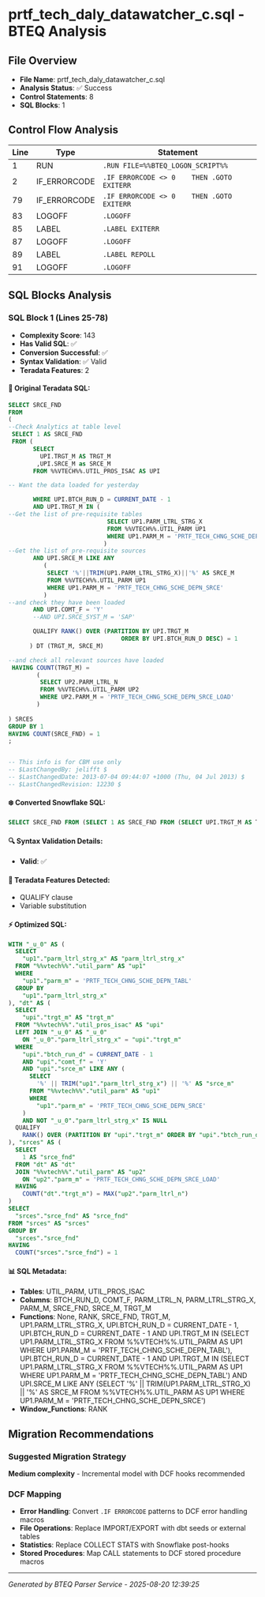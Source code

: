 # prtf_tech_daly_datawatcher_c.sql - BTEQ Analysis

## File Overview
- **File Name**: prtf_tech_daly_datawatcher_c.sql
- **Analysis Status**: ✅ Success
- **Control Statements**: 8
- **SQL Blocks**: 1

## Control Flow Analysis

| Line | Type | Statement |
|------|------|-----------|
| 1 | RUN | `.RUN FILE=%%BTEQ_LOGON_SCRIPT%%` |
| 2 | IF_ERRORCODE | `.IF ERRORCODE <> 0    THEN .GOTO EXITERR` |
| 79 | IF_ERRORCODE | `.IF ERRORCODE <> 0    THEN .GOTO EXITERR` |
| 83 | LOGOFF | `.LOGOFF` |
| 85 | LABEL | `.LABEL EXITERR` |
| 87 | LOGOFF | `.LOGOFF` |
| 89 | LABEL | `.LABEL REPOLL` |
| 91 | LOGOFF | `.LOGOFF` |

## SQL Blocks Analysis

### SQL Block 1 (Lines 25-78)
- **Complexity Score**: 143
- **Has Valid SQL**: ✅
- **Conversion Successful**: ✅
- **Syntax Validation**: ✅ Valid
- **Teradata Features**: 2

#### 📝 Original Teradata SQL:
```sql
SELECT SRCE_FND
FROM
(
--Check Analytics at table level
 SELECT 1 AS SRCE_FND
 FROM (
       SELECT 
         UPI.TRGT_M AS TRGT_M
        ,UPI.SRCE_M as SRCE_M
       FROM %%VTECH%%.UTIL_PROS_ISAC AS UPI

-- Want the data loaded for yesterday

       WHERE UPI.BTCH_RUN_D = CURRENT_DATE - 1
       AND UPI.TRGT_M IN (
--Get the list of pre-requisite tables 
                            SELECT UP1.PARM_LTRL_STRG_X
                            FROM %%VTECH%%.UTIL_PARM UP1
                            WHERE UP1.PARM_M = 'PRTF_TECH_CHNG_SCHE_DEPN_TABL'
                           )
--Get the list of pre-requisite sources
       AND UPI.SRCE_M LIKE ANY
          (
           SELECT '%'||TRIM(UP1.PARM_LTRL_STRG_X)||'%' AS SRCE_M
           FROM %%VTECH%%.UTIL_PARM UP1
           WHERE UP1.PARM_M = 'PRTF_TECH_CHNG_SCHE_DEPN_SRCE'
          )
--and check they have been loaded
       AND UPI.COMT_F = 'Y'
       --AND UPI.SRCE_SYST_M = 'SAP'

       QUALIFY RANK() OVER (PARTITION BY UPI.TRGT_M
                                ORDER BY UPI.BTCH_RUN_D DESC) = 1
      ) DT (TRGT_M, SRCE_M)

--and check all relevant sources have loaded
 HAVING COUNT(TRGT_M) =
        (
         SELECT UP2.PARM_LTRL_N
         FROM %%VTECH%%.UTIL_PARM UP2
         WHERE UP2.PARM_M = 'PRTF_TECH_CHNG_SCHE_DEPN_SRCE_LOAD'
        )
       
) SRCES
GROUP BY 1
HAVING COUNT(SRCE_FND) = 1    
;


-- This info is for CBM use only
-- $LastChangedBy: jelifft $
-- $LastChangedDate: 2013-07-04 09:44:07 +1000 (Thu, 04 Jul 2013) $
-- $LastChangedRevision: 12230 $
```

#### ❄️ Converted Snowflake SQL:
```sql
SELECT SRCE_FND FROM (SELECT 1 AS SRCE_FND FROM (SELECT UPI.TRGT_M AS TRGT_M, UPI.SRCE_M AS SRCE_M FROM %%VTECH%%.UTIL_PROS_ISAC AS UPI WHERE UPI.BTCH_RUN_D = CURRENT_DATE - 1 AND UPI.TRGT_M IN (SELECT UP1.PARM_LTRL_STRG_X FROM %%VTECH%%.UTIL_PARM AS UP1 WHERE UP1.PARM_M = 'PRTF_TECH_CHNG_SCHE_DEPN_TABL') AND UPI.SRCE_M LIKE ANY (SELECT '%' || TRIM(UP1.PARM_LTRL_STRG_X) || '%' AS SRCE_M FROM %%VTECH%%.UTIL_PARM AS UP1 WHERE UP1.PARM_M = 'PRTF_TECH_CHNG_SCHE_DEPN_SRCE') AND UPI.COMT_F = 'Y' QUALIFY RANK() OVER (PARTITION BY UPI.TRGT_M ORDER BY UPI.BTCH_RUN_D DESC NULLS LAST) = 1) AS DT(TRGT_M, SRCE_M) HAVING COUNT(TRGT_M) = (SELECT UP2.PARM_LTRL_N FROM %%VTECH%%.UTIL_PARM AS UP2 WHERE UP2.PARM_M = 'PRTF_TECH_CHNG_SCHE_DEPN_SRCE_LOAD')) AS SRCES GROUP BY 1 HAVING COUNT(SRCE_FND) = 1
```

#### 🔍 Syntax Validation Details:
- **Valid**: ✅

#### 🎯 Teradata Features Detected:
- QUALIFY clause
- Variable substitution

#### ⚡ Optimized SQL:
```sql
WITH "_u_0" AS (
  SELECT
    "up1"."parm_ltrl_strg_x" AS "parm_ltrl_strg_x"
  FROM "%%vtech%%"."util_parm" AS "up1"
  WHERE
    "up1"."parm_m" = 'PRTF_TECH_CHNG_SCHE_DEPN_TABL'
  GROUP BY
    "up1"."parm_ltrl_strg_x"
), "dt" AS (
  SELECT
    "upi"."trgt_m" AS "trgt_m"
  FROM "%%vtech%%"."util_pros_isac" AS "upi"
  LEFT JOIN "_u_0" AS "_u_0"
    ON "_u_0"."parm_ltrl_strg_x" = "upi"."trgt_m"
  WHERE
    "upi"."btch_run_d" = CURRENT_DATE - 1
    AND "upi"."comt_f" = 'Y'
    AND "upi"."srce_m" LIKE ANY (
      SELECT
        '%' || TRIM("up1"."parm_ltrl_strg_x") || '%' AS "srce_m"
      FROM "%%vtech%%"."util_parm" AS "up1"
      WHERE
        "up1"."parm_m" = 'PRTF_TECH_CHNG_SCHE_DEPN_SRCE'
    )
    AND NOT "_u_0"."parm_ltrl_strg_x" IS NULL
  QUALIFY
    RANK() OVER (PARTITION BY "upi"."trgt_m" ORDER BY "upi"."btch_run_d" DESC NULLS LAST) = 1
), "srces" AS (
  SELECT
    1 AS "srce_fnd"
  FROM "dt" AS "dt"
  JOIN "%%vtech%%"."util_parm" AS "up2"
    ON "up2"."parm_m" = 'PRTF_TECH_CHNG_SCHE_DEPN_SRCE_LOAD'
  HAVING
    COUNT("dt"."trgt_m") = MAX("up2"."parm_ltrl_n")
)
SELECT
  "srces"."srce_fnd" AS "srce_fnd"
FROM "srces" AS "srces"
GROUP BY
  "srces"."srce_fnd"
HAVING
  COUNT("srces"."srce_fnd") = 1
```

#### 📊 SQL Metadata:
- **Tables**: UTIL_PARM, UTIL_PROS_ISAC
- **Columns**: BTCH_RUN_D, COMT_F, PARM_LTRL_N, PARM_LTRL_STRG_X, PARM_M, SRCE_FND, SRCE_M, TRGT_M
- **Functions**: None, RANK, SRCE_FND, TRGT_M, UP1.PARM_LTRL_STRG_X, UPI.BTCH_RUN_D = CURRENT_DATE - 1, UPI.BTCH_RUN_D = CURRENT_DATE - 1 AND UPI.TRGT_M IN (SELECT UP1.PARM_LTRL_STRG_X FROM %%VTECH%%.UTIL_PARM AS UP1 WHERE UP1.PARM_M = 'PRTF_TECH_CHNG_SCHE_DEPN_TABL'), UPI.BTCH_RUN_D = CURRENT_DATE - 1 AND UPI.TRGT_M IN (SELECT UP1.PARM_LTRL_STRG_X FROM %%VTECH%%.UTIL_PARM AS UP1 WHERE UP1.PARM_M = 'PRTF_TECH_CHNG_SCHE_DEPN_TABL') AND UPI.SRCE_M LIKE ANY (SELECT '%' || TRIM(UP1.PARM_LTRL_STRG_X) || '%' AS SRCE_M FROM %%VTECH%%.UTIL_PARM AS UP1 WHERE UP1.PARM_M = 'PRTF_TECH_CHNG_SCHE_DEPN_SRCE')
- **Window_Functions**: RANK

## Migration Recommendations

### Suggested Migration Strategy
**Medium complexity** - Incremental model with DCF hooks recommended

### DCF Mapping
- **Error Handling**: Convert `.IF ERRORCODE` patterns to DCF error handling macros
- **File Operations**: Replace IMPORT/EXPORT with dbt seeds or external tables
- **Statistics**: Replace COLLECT STATS with Snowflake post-hooks
- **Stored Procedures**: Map CALL statements to DCF stored procedure macros

---

*Generated by BTEQ Parser Service - 2025-08-20 12:39:25*
